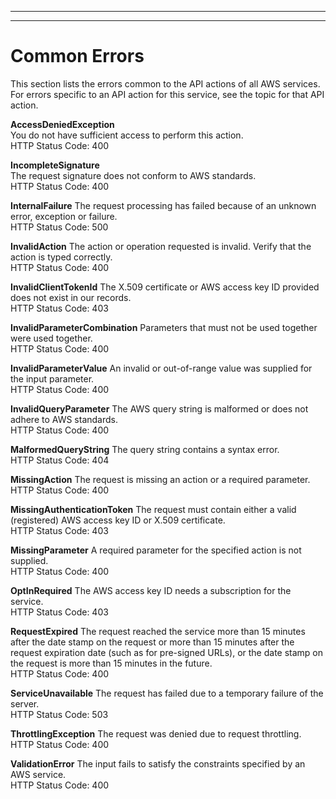 --------

--------

# Common Errors<a name="CommonErrors"></a>

This section lists the errors common to the API actions of all AWS services\. For errors specific to an API action for this service, see the topic for that API action\.

 **AccessDeniedException**   
You do not have sufficient access to perform this action\.  
HTTP Status Code: 400

 **IncompleteSignature**   
The request signature does not conform to AWS standards\.  
HTTP Status Code: 400

 **InternalFailure**   <a name="CommonErrors-InternalFailure"></a>
The request processing has failed because of an unknown error, exception or failure\.  
HTTP Status Code: 500

 **InvalidAction**   <a name="CommonErrors-InvalidAction"></a>
The action or operation requested is invalid\. Verify that the action is typed correctly\.  
HTTP Status Code: 400

 **InvalidClientTokenId**   <a name="CommonErrors-InvalidClientTokenId"></a>
The X\.509 certificate or AWS access key ID provided does not exist in our records\.  
HTTP Status Code: 403

 **InvalidParameterCombination**   <a name="CommonErrors-InvalidParameterCombination"></a>
Parameters that must not be used together were used together\.  
HTTP Status Code: 400

 **InvalidParameterValue**   <a name="CommonErrors-InvalidParameterValue"></a>
An invalid or out\-of\-range value was supplied for the input parameter\.  
HTTP Status Code: 400

 **InvalidQueryParameter**   <a name="CommonErrors-InvalidQueryParameter"></a>
The AWS query string is malformed or does not adhere to AWS standards\.  
HTTP Status Code: 400

 **MalformedQueryString**   <a name="CommonErrors-MalformedQueryString"></a>
The query string contains a syntax error\.  
HTTP Status Code: 404

 **MissingAction**   <a name="CommonErrors-MissingAction"></a>
The request is missing an action or a required parameter\.  
HTTP Status Code: 400

 **MissingAuthenticationToken**   <a name="CommonErrors-MissingAuthenticationToken"></a>
The request must contain either a valid \(registered\) AWS access key ID or X\.509 certificate\.  
HTTP Status Code: 403

 **MissingParameter**   <a name="CommonErrors-MissingParameter"></a>
A required parameter for the specified action is not supplied\.  
HTTP Status Code: 400

 **OptInRequired**   <a name="CommonErrors-OptInRequired"></a>
The AWS access key ID needs a subscription for the service\.  
HTTP Status Code: 403

 **RequestExpired**   <a name="CommonErrors-RequestExpired"></a>
The request reached the service more than 15 minutes after the date stamp on the request or more than 15 minutes after the request expiration date \(such as for pre\-signed URLs\), or the date stamp on the request is more than 15 minutes in the future\.  
HTTP Status Code: 400

 **ServiceUnavailable**   <a name="CommonErrors-ServiceUnavailable"></a>
The request has failed due to a temporary failure of the server\.  
HTTP Status Code: 503

 **ThrottlingException**   <a name="CommonErrors-ThrottlingException"></a>
The request was denied due to request throttling\.  
HTTP Status Code: 400

 **ValidationError**   <a name="CommonErrors-ValidationError"></a>
The input fails to satisfy the constraints specified by an AWS service\.  
HTTP Status Code: 400